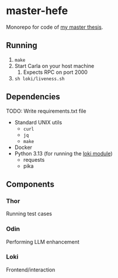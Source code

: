 # master-hefe

Monorepo for code of [my master thesis](https://github.com/orjahren/master).

## Running

1. `make`
1. Start Carla on your host machine
   1. Expects RPC on port 2000
1. `sh loki/liveness.sh`

## Dependencies

TODO: Write requirements.txt file

- Standard UNIX utils
  - `curl`
  - `jq`
  - `make`
- Docker
- Python 3.13 (for running the [loki module](./loki/))
  - requests
  - pika

## Components

### Thor

Running test cases

### Odin

Performing LLM enhancement

### Loki

Frontend/interaction
